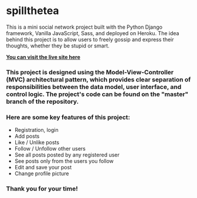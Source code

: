 # spillthetea

This is a mini social network project built with the Python Django framework, Vanilla JavaScript, Sass, and deployed on Heroku. The idea behind this project is to allow users to freely gossip and express their thoughts, whether they be stupid or smart. 

**[You can visit the live site here](https://spillthetea.herokuapp.com/)**

### This project is designed using the Model-View-Controller (MVC) architectural pattern, which provides clear separation of responsibilities between the data model, user interface, and control logic. The project's code can be found on the "master" branch of the repository.


### Here are some key features of this project: 
- Registration, login
- Add posts
- Like / Unlike posts
- Follow / Unfollow other users
- See all posts posted by any registered user
- See posts only from the users you follow
- Edit and save your post
- Change profile picture

### Thank you for your time! 




